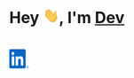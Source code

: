 # Hey <img src="/img/hi.gif" alt="hand wave" width="29">, I'm [Dev](https://github.com/devsapariya94)
# <a src="https://linkedin.com/in/devsapariya94"><img src="/img/linkedin.svg" width="35" height="35"></a>
